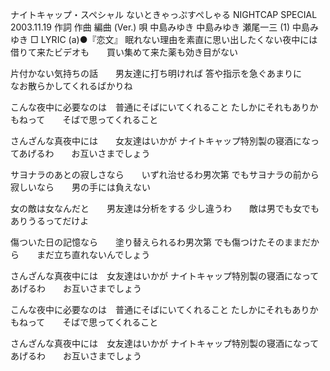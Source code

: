 ナイトキャップ・スペシャル
ないときゃっぷすぺしゃる
NIGHTCAP SPECIAL
2003.11.19
作詞  作曲  編曲 (Ver.)   唄
中島みゆき   中島みゆき   瀬尾一三 (1)
中島みゆき
□ LYRIC (a)●『恋文』
眠れない理由を素直に思い出したくない夜中には
借りて来たビデオも　　買い集めて来た薬も効き目がない

片付かない気持ちの話　　男友達に打ち明ければ
答や指示を急ぐあまりに　　なお散らかしてくれるばかりね

こんな夜中に必要なのは　普通にそばにいてくれること
たしかにそれもありかもねって　　そばで思ってくれること

さんざんな真夜中には　　女友達はいかが
ナイトキャップ特別製の寝酒になってあげるわ　　お互いさまでしょう

サヨナラのあとの寂しさなら　　いずれ治せるわ男次第
でもサヨナラの前から寂しいなら　　男の手には負えない

女の敵は女なんだと　　男友達は分析をする
少し違うわ　　敵は男でも女でもありうるってだけよ

傷ついた日の記憶なら　　塗り替えられるわ男次第
でも傷つけたそのままだから　　まだ立ち直れないんでしょう

さんざんな真夜中には　女友達はいかが
ナイトキャップ特別製の寝酒になってあげるわ　　お互いさまでしょう

こんな夜中に必要なのは　普通にそばにいてくれること
たしかにそれもありかもねって　　そばで思ってくれること

さんざんな真夜中には　女友達はいかが
ナイトキャップ特別製の寝酒になってあげるわ　　お互いさまでしょう